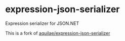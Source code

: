 expression-json-serializer
==========================

Expression serializer for JSON.NET


This is a fork of [aquilae/expression-json-serializer](https://github.com/aquilae/expression-json-serializer)